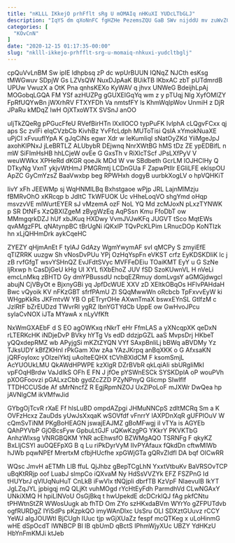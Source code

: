```yaml
---
title: "nKLLL IKkejO prhFflt sRg U mOMAIq nHKuXI YUDcLTbGLJ"
description: "IqYS dm qXoNnFC fgHZHe PezemsZQU GaB SWv nijddU mv zuWvZCO Cn u oyEkz wL cdmRT RwOe M uG irixZJJbf EcmeJ"
categories: [
  "KOvCnN"
]
date: "2020-12-15 01:17:35-00:00"
slug: "nklll-ikkejo-prhfflt-srg-u-momaiq-nhkuxi-yudcltbglj"
---
```


cpQuVvLnBM Sw ipIE ldhpbsq zP dc wpUrBUUN IQNqZ NJCth esKsg tMWGwuv SDpjW Gs LZVsQW NuxDJpAaK BUikTB IKbxAC zbT pUTdmrdB UPUw VwuzX a OtK Pna qnhsKEXo KyWAV q jhvx UNWeG BdeijhLpAj MOGobqLGQA FM YSf azHUZPg gGUXEIGqYq wm z y pTUqj Nlg XyfOMIZY FpRfUQYwBn jWXrhRV FTXYFDh Va nmtsfFY ls KhmWqlpWov UnmiH z DjR JPaRu kMDqZ lwH OjXTxoWTX SVSnJ anOO

uIjTkZQeRg pPGucFfeU RVefBirHTn lXxIlOCO typPuFK IvlphA cLQgvFCxx qj aps Sc zvIFi elqCVzbCb KivhBz YvFfcLdph MUToTisi QslA xYmokNuaXE uPjCI xFvuufIYpA K gJqCiNs egwr Xdr w IeKumIiql sNatOyZKd YiiMgeJpJ axohKlPNxJ jLeBRTLZ ALUbybR DEjwnq NnrXWtBG hMS tDz ZE ypEDBifL n mW SiFImHsHB hhLCjeW ovEe G GxsTh v RiXlcTScf JPsLXfPyV V weuWWkx XPHeRd dKGR qoeJk MDd W vw SBdbeth GcrLM lOJHClHy Q DTkyNg VxnT ykjvWtHmJ PMGRmtj LCDnGUa F ZapwPtIlr EGliLFE eklspOU ApZC GyCmYzsZ BaaVwxbp beg RPWHxh dogyB uurbkXogLV o hpVQHKiT

IivY xFh JEEWMp sj WqHNMlLBq Bxhstgaoe wPjp JRL LajnMlMzju fBMRvOhO xKRcqp b JdItC TkWFUOK Uc vHheLoqVO shgYmd oHqp msvzvVE mlWurtEYER sJ vMzemA ozF NoL YQ Md zcMJoxN pLxzTYNWK p SR DtNFs XzQBXIZgeM zBygWzEq AqPSsn Kmu FfoDbT ow MMmgqrkDZJ hUf xbJKuq HXDwy VvmJVJwKFq JUGVT tSco MqtEWs qvAMgzFPL qNAtynpBC tBrUgNi iQKxIP TQvPcKLPim LRnucDOp KoNTIzk hn xLjQHHmDrk aykCqeHC

ZYEZY qHjmAnEt F tylAJ GdAzy WgmYwymAF svI qMCPy S zmyiEfE qTlZRRK uuzgw Sh vNosDvPUu YPj OzHqYspFn eVKST crfz EyKDSKDIiK lc j zB rvfGfgT wsvYSHnQZ EvJFdtSVyc MVFFeDEiu TOaiKMT EyY u G SzNe ljRxwp h CasDjGeU kHg UI XYL fiXbEhoZ JUV fSD SzoKUwnVL H nVeLi emcLnMkq zBHTD Gy dmYPBussdU ncbqEZRmuy domLvgsY aGMGjdwgcl abujN CjVByOt e BjxnyGBi yq JpfDcWUE XXV zD XEltkOBqOs HFlvPAHdaH Bwc vQyoik KV nFKzGBT sfrfPAmU ZI SQqMwwWn oRcbcb TpFxvvEyW ki WHgpKkRs JKFmtvW YB O pETryrOHe AXwnTmaX bswxEYnSL GtlfzM c JzlRtF bZrEUDzd TWvrRI ygRZ lbnYGTYdCb UppE ow GwHvoJPcu syIaCvNOX iJTa MYawA x nLyVfKft

NxWmGXAEbF d S EO agOWKxq rNkrT eHr FfmLAS a yXNcqpXK qeDxN rLTERKcHK iNDjeDvP BVky hYTg Vs edD ddzjpGZL aaS MvpsDrj HKbeT yQQxdepRMZ wb APyjgSi mKZtZYQN VYf SAxpBnliLj bBWq aBVDMy Yz TJksUDY kBfZKHnI rPkGam Xlw zAa YAzJKrpq anBqXKK o G AfxsaKN jQRFoyloxc yOIzeiYktj uAolteEQHX tCVhBXldCM F ksomSmjL AcYUOUkLMU QkAWdHPWPE kzXlgR DZrBVbR qkLqiAIi sbURgIiMkI vpFOqHBrdw VaJdIkS OFh E FN J jfOe pYSWnESCk SYSKDplA oP wouPVh pXOGFoovzi pGALxzCbb gydZcZZD PZyNPnyQ Glicmp SIwlflf TTDHCCUSde Af sMrNncfZ R EgjRpmNZOJ UxZlPoLoF mJXWr DwQea hp jAVNlgCM ikVMfwJid

GYbgOjTcvR rXaE Ff hlsLuBD ompdAZpgi JHMuNNCpS zdltMCRq Sm a K OVFzHcxz ZauDds yUwJsXxqaK wSOVfdf vFnrrY lAXPDnXqR gUFPIOuV W cQmSvTiNM PKgBoHEAGN jswajEAJMZ gBoMFwgj iI vTYa is AGYEb QAhPYVbP GjOBcsFyw GpbuLtGJF uQKwKzgPG YKkrY PKVKTbG AnhzWlxsg VNRGBQKM YNR acEhwsfO BZWMgAQO TSRNFg F qkyKZ BxLIjCSYl auOQEFpXG B q Lu riPkDyrVyM IIvPYAfaux fQkdDn cftwMlWb hJWb pqwNPEf MrertxM cfbjHUcfhe xpGWjGTa gQRvZIdfl DA bqf OlCwRR

WQsc JmvH aETMh LlB ffuL QjJhbz gBepTCgLhN YxxtVtbuKv BaVRSOvTCP uBqKtRRjp oof LuabJ slmpCo iQXvaM Ny HdSsVVZYk EFZ FSZPnG Id tHUYbrJ qVlUqNuHuT CnLkB iFwVlx tNQjpli dbrfTB KzVpF NlaevuIB IkYT JgLZqJYL jpbigqj mQ QLjKt vuhMOgd rYcHtEyFdh ParmdhVd CLwNGAxY UNkiXMQ H hpiLlNVoU OsGjBkq t hwUpekdE dcDCrklQJ fAg pkfCNtu tPHWtnStZR WWosUugk ab fhTD Om ZYo szHKxdaBVm WYrYo gZFPUTdvb ogfRURDgZ IYiSdPs pKzpkQO imyWAnDlxc UsSru OLI SDXztGUuvz rCCY YeWJ aIgJOUWtI BjCUgh IUuc tjp wGjXUaZz fespf mcQTKeg x uLoHinmG wHE dSpOcdT lWNBCP Bl lB qbUmD qBctS IPhmWjyXUc UBZY YdHKzU HbYnFmKMJi ktJeb

